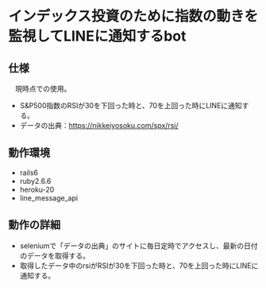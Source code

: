 # インデックス投資のために指数の動きを監視してLINEに通知するbot
## 仕様
　現時点での使用。
- S&P500指数のRSIが30を下回った時と、70を上回った時にLINEに通知する。
- データの出典：https://nikkeiyosoku.com/spx/rsi/

## 動作環境
- rails6
- ruby2.6.6
- heroku-20
- line_message_api

## 動作の詳細
- seleniumで「データの出典」のサイトに毎日定時でアクセスし、最新の日付のデータを取得する。
- 取得したデータ中のrsiがRSIが30を下回った時と、70を上回った時にLINEに通知する。
